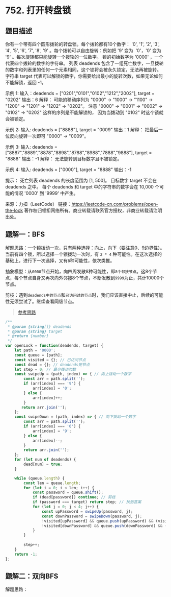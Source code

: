 # 752. 打开转盘锁

## 题目描述

你有一个带有四个圆形拨轮的转盘锁。每个拨轮都有10个数字： '0', '1', '2', '3', '4', '5', '6', '7', '8', '9' 。每个拨轮可以自由旋转：例如把 '9' 变为  '0'，'0' 变为 '9' 。每次旋转都只能旋转一个拨轮的一位数字。
锁的初始数字为 '0000' ，一个代表四个拨轮的数字的字符串。
列表 deadends 包含了一组死亡数字，一旦拨轮的数字和列表里的任何一个元素相同，这个锁将会被永久锁定，无法再被旋转。
字符串 target 代表可以解锁的数字，你需要给出最小的旋转次数，如果无论如何不能解锁，返回 -1。

示例 1:
输入：deadends = ["0201","0101","0102","1212","2002"], target = "0202"
输出：6
解释：
可能的移动序列为 "0000" -> "1000" -> "1100" -> "1200" -> "1201" -> "1202" -> "0202"。
注意 "0000" -> "0001" -> "0002" -> "0102" -> "0202" 这样的序列是不能解锁的，
因为当拨动到 "0102" 时这个锁就会被锁定。

示例 2:
输入: deadends = ["8888"], target = "0009"
输出：1
解释：
把最后一位反向旋转一次即可 "0000" -> "0009"。

示例 3:
输入: deadends = ["8887","8889","8878","8898","8788","8988","7888","9888"], target = "8888"
输出：-1
解释：
无法旋转到目标数字且不被锁定。

示例 4:
输入: deadends = ["0000"], target = "8888"
输出：-1

提示：
死亡列表 deadends 的长度范围为 [1, 500]。
目标数字 target 不会在 deadends 之中。
每个 deadends 和 target 中的字符串的数字会在 10,000 个可能的情况 '0000' 到 '9999' 中产生。

来源：力扣（LeetCode）
链接：https://leetcode-cn.com/problems/open-the-lock
著作权归领扣网络所有。商业转载请联系官方授权，非商业转载请注明出处。

## 题解一：BFS

解题思路：一个锁拨动一次，只有两种选择：向上，向下（要注意0、9边界性）。当前有四个锁，所以选择一个锁拨动一次时，有 ```2 * 4``` 种可能性。在这次选择的基础上，进行下一次选择，又有```8```种可能性，依次类推。

抽象模型：从``0000``节点开始，向四周发散8种可能性，即``8个邻接节点``。这8个节点，每个节点自身又再次向外邻接8个节点，不断发散到``9999``为止，共计10000个节点。

剪枝：遇到``deadends中的节点``和``已访问过的节点``时，我们应该直接中止，后续的可能性无须尝试了。继续查看同级节点。

> [参考思路](https://leetcode-cn.com/problems/open-the-lock/solution/dan-ke-xi-lie-nei-cun-10000-by-lvshanke/)

```js
/**
 * @param {string[]} deadends
 * @param {string} target
 * @return {number}
 */
var openLock = function(deadends, target) {
    let path = '0000';
    const queue = [path];
    const visited = {}; // 已访问节点
    const dead = {}; // deadends死节点
    let step = 0; // 最少拨动次数
    const swipeUp = (path, index) => { // 向上拨动一个数字
        const arr = path.split('');
        if (arr[index] === '9') {
            arr[index] = '0';
        } else {
            arr[index]++;
        }
       return arr.join('');
    };
    const swipeDown = (path, index) => { // 向下拨动一个数字
        const arr = path.split('');
        if (arr[index] === '0') {
            arr[index] = '9';
        } else {
            arr[index]--;
        }
        return arr.join('');
    };
    for (let num of deadends) {
        dead[num] = true;
    }

    while (queue.length) {
        const len = queue.length;
        for (let i = 0; i < len; i++) {
            const password = queue.shift();
            if (dead[password]) continue; // 剪枝
            if (password === target) return step; // 找到答案
            for (let j = 0; j < 4; j++) {
                const upPassword = swipeUp(password, j);
                const downPassword = swipeDown(password, j);
                !visited[upPassword] && queue.push(upPassword) && (visited[upPassword] = true); // 剪枝
                !visited[downPassword] && queue.push(downPassword) && (visited[downPassword] = true); // 剪枝
            }
        }
        
        step++;
    }
    return -1;
};
```


## 题解二：双向BFS

解题思路：

```js

```
